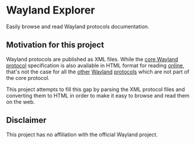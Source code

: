 # Wayland Explorer

Easily browse and read Wayland protocols documentation.

## Motivation for this project

Wayland protocols are published as XML files. While the [core Wayland protocol](https://github.com/wayland-project/wayland/blob/master/protocol/wayland.xml) specification is also available in HTML format for reading [online](https://wayland.freedesktop.org/docs/html/apa.html), that's not the case for all the [other](https://github.com/wayland-project/wayland-protocols/tree/master/unstable) [Wayland](https://github.com/wayland-project/wayland-protocols/tree/master/stable) [protocols](https://github.com/swaywm/wlr-protocols/tree/master/unstable) which are not part of the core protocol.

This project attempts to fill this gap by parsing the XML protocol files and converting them to HTML in order to make it easy to browse and read them on the web.

## Disclaimer

This project has no affiliation with the official Wayland project.

